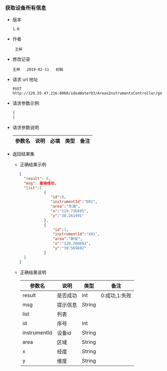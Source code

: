 ### 获取设备所有信息

+ 版本

  ```
  1.0
  ```

+ 作者

  ```
   王梓
  ```

+ 修改记录

  ```
  王梓   2019-02-11   初稿
  ```

+ 请求 url 地址

  ```
  POST http://120.55.47.216:8060/ideaWater03/AreasInstrumentsController/getInstruments.do
  ```

+ 请求参数示例:

   ```json
   {
   }
   ```

+ 请求参数说明

    参数名 |  说明 | 必填 | 类型 | 备注
    -------|-------|------|------|-----

+ 返回结果集
  - 正确结果示例
  ```json
     {
       "result": 0,
       "msg": 查询成功,
       "list":[
                {
                   "id":0,
                   "instrumentId":"D01",
                   "area":"东湖",
                   "x":"119.736695",
                   "y":"30.261491"
                },
                {
                    "id":1,
                    "instrumentId":"X01",
                    "area":"新安",
                    "x":"120.208892",
                    "y":"30.569692"
                }
       ]
     }
  ```

  - 正确结果说明

    参数名 | 说明 | 类型 | 备注
    -------|-------|------|-----
    result | 是否成功 | int | 0:成功,1:失败
    msg|提示信息|String|
    list|列表|
    id|序号|int|
    instrumentId|设备id|String|
    area|区域|String|
    x|经度|String|
    y|维度|String|

